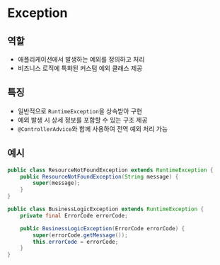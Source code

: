 # Exception

## 역할
- 애플리케이션에서 발생하는 예외를 정의하고 처리
- 비즈니스 로직에 특화된 커스텀 예외 클래스 제공

## 특징
- 일반적으로 `RuntimeException`을 상속받아 구현
- 예외 발생 시 상세 정보를 포함할 수 있는 구조 제공
- `@ControllerAdvice`와 함께 사용하여 전역 예외 처리 가능

## 예시
```java
public class ResourceNotFoundException extends RuntimeException {
    public ResourceNotFoundException(String message) {
        super(message);
    }
}

public class BusinessLogicException extends RuntimeException {
    private final ErrorCode errorCode;

    public BusinessLogicException(ErrorCode errorCode) {
        super(errorCode.getMessage());
        this.errorCode = errorCode;
    }
}
